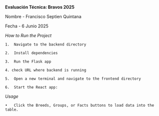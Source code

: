 **Evaluación Técnica: Bravos 2025**

Nombre - Francisco Septien Quintana 

Fecha - 6 Junio 2025

*How to Run the Project*


	1.	Navigate to the backend directory

	2.	Install dependencies

	3.	Run the Flask app

    4. check URL where backend is running

	5.	Open a new terminal and navigate to the frontend directory

	6.	Start the React app:


*Usage*

	•	Click the Breeds, Groups, or Facts buttons to load data into the table.